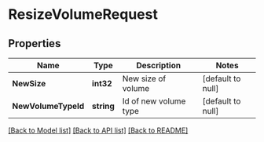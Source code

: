 # ResizeVolumeRequest

## Properties
Name | Type | Description | Notes
------------ | ------------- | ------------- | -------------
**NewSize** | **int32** | New size of volume | [default to null]
**NewVolumeTypeId** | **string** | Id of new volume type | [default to null]

[[Back to Model list]](../README.md#documentation-for-models) [[Back to API list]](../README.md#documentation-for-api-endpoints) [[Back to README]](../README.md)


